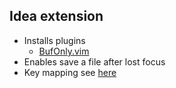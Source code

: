 ## Idea extension

* Installs plugins
    - [BufOnly.vim](https://github.com/vim-scripts/BufOnly.vim)
* Enables save a file after lost focus
* Key mapping see [here](map.vim)

